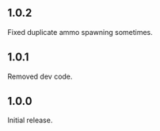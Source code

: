 ## 1.0.2

Fixed duplicate ammo spawning sometimes.

## 1.0.1

Removed dev code.

## 1.0.0

Initial release.

